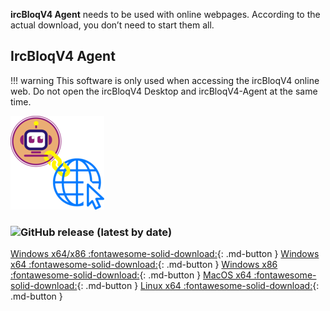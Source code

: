 **ircBloqV4 Agent** needs to be used with online webpages. According to the actual download, you don’t need to start them all.

## IrcBloqV4 Agent

!!! warning
    This software is only used when accessing the ircBloqV4 online web. Do not open the ircBloqV4 Desktop and ircBloqV4-Agent at the same time.

![](assets/IrcBloq-Agent.png)

### ![GitHub release (latest by date)](https://img.shields.io/github/v/release/ircbloqcc/ircbloq-link-releases)

[Windows x64/x86 :fontawesome-solid-download:](https://github.com/ircbloqcc/ircbloq-link-releases/releases/download/v4.2.2/IrcBloq-Agent_v4.2.2_win.exe){: .md-button }
[Windows x64 :fontawesome-solid-download:](https://github.com/ircbloqcc/ircbloq-link-releases/releases/download/v4.2.2/IrcBloq-Agent_v4.2.2_win_x64.exe){: .md-button }
[Windows x86 :fontawesome-solid-download:](https://github.com/ircbloqcc/ircbloq-link-releases/releases/download/v4.2.2/IrcBloq-Agent_v4.2.2_win_ia32.exe){: .md-button }
[MacOS x64 :fontawesome-solid-download:](https://github.com/ircbloqcc/ircbloq-link-releases/releases/download/v4.2.2/IrcBloq-Agent_v4.2.2_mac_x64.dmg){: .md-button }
[Linux x64 :fontawesome-solid-download:](https://github.com/ircbloqcc/ircbloq-link-releases/releases/download/v4.2.2/IrcBloq-Agent_v4.2.2_linux_amd64.deb){: .md-button }
